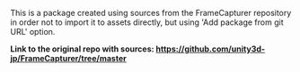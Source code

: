 This is a package created using sources from the FrameCapturer repository in order not to import it to assets directly, but using 'Add package from git URL' option.

**Link to the original repo with sources: https://github.com/unity3d-jp/FrameCapturer/tree/master**
